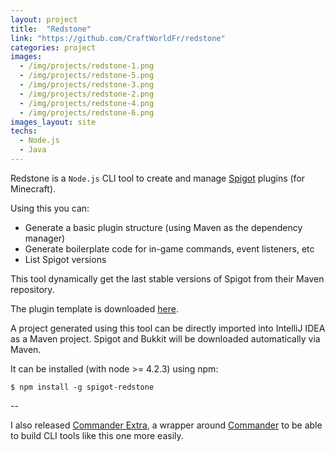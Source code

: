 ```yaml
---
layout: project
title:  "Redstone"
link: "https://github.com/CraftWorldFr/redstone"
categories: project
images:
  - /img/projects/redstone-1.png
  - /img/projects/redstone-5.png
  - /img/projects/redstone-3.png
  - /img/projects/redstone-2.png
  - /img/projects/redstone-4.png
  - /img/projects/redstone-6.png
images_layout: site
techs:
  - Node.js
  - Java
---
```

Redstone is a `Node.js` CLI tool to create and manage [Spigot](https://www.spigotmc.org/) plugins (for Minecraft).

Using this you can:

- Generate a basic plugin structure (using Maven as the dependency manager)
- Generate boilerplate code for in-game commands, event listeners, etc
- List Spigot versions

This tool dynamically get the last stable versions of Spigot from their Maven repository.

The plugin template is downloaded [here](https://github.com/CraftWorldFr/SpigotTemplatePlugin).

A project generated using this tool can be directly imported into IntelliJ IDEA as a Maven project.
Spigot and Bukkit will be downloaded automatically via Maven.

It can be installed (with node >= 4.2.3) using npm:

```shell
$ npm install -g spigot-redstone
```

--

I also released [Commander Extra](https://github.com/CraftWorldFr/commander-extra), a wrapper around
[Commander](https://www.npmjs.com/package/commander) to be able to build CLI tools like this one more easily.
